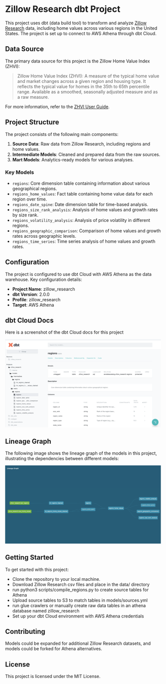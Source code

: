 # Zillow Research dbt Project

This project uses dbt (data build tool) to transform and analyze [Zillow Research](https://www.zillow.com/research/data/) data, including home values across various regions in the United States. The project is set up to connect to AWS Athena through dbt Cloud.

## Data Source

The primary data source for this project is the Zillow Home Value Index (ZHVI):

> Zillow Home Value Index (ZHVI): A measure of the typical home value and market changes across a given region and housing type. It reflects the typical value for homes in the 35th to 65th percentile range. Available as a smoothed, seasonally adjusted measure and as a raw measure.

For more information, refer to the [ZHVI User Guide](https://www.zillow.com/research/zhvi-user-guide/).

## Project Structure

The project consists of the following main components:

1. **Source Data**: Raw data from Zillow Research, including regions and home values.
2. **Intermediate Models**: Cleaned and prepared data from the raw sources.
3. **Mart Models**: Analytics-ready models for various analyses.

### Key Models

- `regions`: Core dimension table containing information about various geographical regions.
- `regions_home_values`: Fact table containing home value data for each region over time.
- `regions_date_spine`: Date dimension table for time-based analysis.
- `regions_size_rank_analysis`: Analysis of home values and growth rates by size rank.
- `regions_volatility_analysis`: Analysis of price volatility in different regions.
- `regions_geographic_comparison`: Comparison of home values and growth rates across geographic levels.
- `regions_time_series`: Time series analysis of home values and growth rates.

## Configuration

The project is configured to use dbt Cloud with AWS Athena as the data warehouse. Key configuration details:

- **Project Name**: zillow_research
- **dbt Version**: 2.0.0
- **Profile**: zillow_research
- **Target**: AWS Athena


## dbt Cloud Docs

Here is a screenshot of the dbt Cloud docs for this project 

![dbt Cloud Project Docs](images/dbt_cloud.png)

## Lineage Graph

The following image shows the lineage graph of the models in this project, illustrating the dependencies between different models:

![Lineage Graph](images/lineage_graph.png)

## Getting Started

To get started with this project:

- Clone the repository to your local machine.
- Download Zillow Research csv files and place in the data/ directory
- run python3 scripts/compile_regions.py to create source tables for Athena
- Upload source tables to S3 to match tables in models/sources.yml
- run glue crawlers or manually create raw data tables in an athena database named zillow_research
- Set up your dbt Cloud environment with AWS Athena credentials

## Contributing

Models could be expanded for additional Zillow Research datasets, and models could be forked for Athena alternatives.

## License

This project is licensed under the MIT License.
